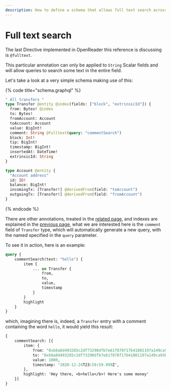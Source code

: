 ```yaml
---
description: How to define a schema that allows full text search across fields
---
```


# Full text search

The last Directive implemented in OpenReader this reference is discussing is `@fulltext`.

This particular annotation can only be applied to `String` Scalar fields and will allow queries to search some text in the entire field.

Let's take a look at a very simple schema making use of this:

{% code title="schema.graphql" %}
```graphql
" All transfers "
type Transfer @entity @index(fields: ["block", "extrinsicId"]) {
  from: Bytes! @index
  to: Bytes!
  fromAccount: Account
  toAccount: Account
  value: BigInt!
  comment: String @fulltext(query: "commentSearch")
  block: Int!
  tip: BigInt!
  timestamp: BigInt!
  insertedAt: DateTime!
  extrinsicId: String
}

type Account @entity {
  "Account address"
  id: ID!
  balance: BigInt!
  incomingTx: [Transfer!] @derivedFrom(field: "toAccount")
  outgoingTx: [Transfer!] @derivedFrom(field: "fromAccount")
}

```
{% endcode %}

There are other annotations, treated in the [related page](annotations-directives.md), and indexes are explained in the [previous page](indexes.md), what we are interested here is the `comment` field of `Transfer` type, which will automatically generate a new query, with the named specified in the `query` parameter.

To see it in action, here is an example:

```graphql
query {
    commentSearch(text: "hello") {
        item {
            ... on Transfer {
                from, 
                to,
                value,
                timestamp
            }
        }
        highlight
    }
}
```

which, imagining there is, indeed, a `Transfer` entry with a comment containing the word `hello`, it would yield this result:

```graphql
{
    commentSearch: [{
        item: {
            from: '0xb0a8d493285c2df73290dfb7e61f870f17b41801197a149ca93654499ea3dafe', 
            to: '0xb0a8d493285c2df73290dfb7e61f870f17b41801197a149ca93654499ea3dafe',
            value: 1000,
            timestamp: '2020-12-24T23:59:59.999Z',
        },
        highlight: 'Hey there, <b>hello</b>! Here's some money'
    }]
}
```
